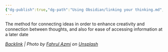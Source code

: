 ```yaml
---
{"dg-publish":true,"dg-path":"Using Obsidian/linking your thinking.md","permalink":"/using-obsidian/linking-your-thinking/","noteIcon":"","created":"2023-07-25T16:26:44","updated":"2023-08-13T09:40:35.000-04:00"}
---
```




The method for connecting ideas in order to enhance creativity and connection between thoughts, and also for ease of accessing information at a later date




*[Backlink](https://unsplash.com/photos/BnWDqUCWQDU) | Photo by [Fahrul Azmi](https://unsplash.com/@fahrulazmi?utm_source=Obsidian%20Image%20Inserter%20Plugin&utm_medium=referral) on [Unsplash](https://unsplash.com/?utm_source=Obsidian%20Image%20Inserter%20Plugin&utm_medium=referral)*
